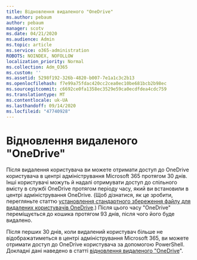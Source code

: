 ```yaml
---
title: Відновлення видаленого "OneDrive"
ms.author: pebaum
author: pebaum
manager: scotv
ms.date: 04/21/2020
ms.audience: Admin
ms.topic: article
ms.service: o365-administration
ROBOTS: NOINDEX, NOFOLLOW
localization_priority: Normal
ms.collection: Adm_O365
ms.custom: ''
ms.assetid: 5298f192-326b-4820-b007-7e1a1c3c2b13
ms.openlocfilehash: f7e99a75fdac420cc2cea0ec10be681bcb2b98ec
ms.sourcegitcommit: c6692ce0fa1358ec3529e59ca0ecdfdea4cdc759
ms.translationtype: MT
ms.contentlocale: uk-UA
ms.lasthandoff: 09/14/2020
ms.locfileid: "47740928"
---
```

# <a name="restore-a-deleted-onedrive"></a>Відновлення видаленого "OneDrive"

Після видалення користувача ви можете отримати доступ до OneDrive користувача в центрі адміністрування Microsoft 365 протягом 30 днів. Інші користувачі можуть й надалі отримувати доступ до спільного вмісту в службі OneDrive протягом періоду часу, який ви встановили в центрі адміністрування OneDrive. (Щоб дізнатися, як це зробити, перегляньте статтю [установлення стандартного збереження файлу для видалених користувачів OneDrive](https://go.microsoft.com/fwlink/?linkid=874267).) Після цього часу "OneDrive" переміщується до кошика протягом 93 днів, після чого його буде видалено.
  
Після перших 30 днів, коли видалений користувач більше не відображатиметься в центрі адміністрування Microsoft 365, ви можете отримати доступ до OneDrive користувача за допомогою PowerShell. Докладні дані наведено в статті [відновлення видаленого "OneDrive](https://go.microsoft.com/fwlink/?linkid=874269)".
  

